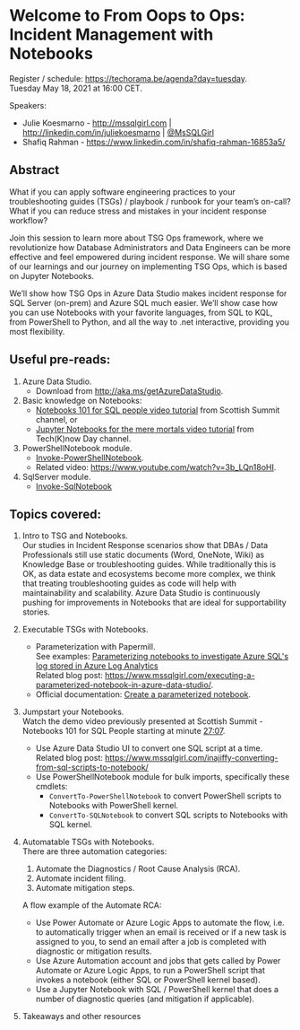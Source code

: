 # Welcome to **From Oops to Ops: Incident Management with Notebooks**

Register / schedule: https://techorama.be/agenda?day=tuesday.  
Tuesday May 18, 2021 at 16:00 CET.  

Speakers:  
- Julie Koesmarno - http://mssqlgirl.com | http://linkedin.com/in/juliekoesmarno | [@MsSQLGirl](http://twitter.com/mssqlgirl)     
- Shafiq Rahman - https://www.linkedin.com/in/shafiq-rahman-16853a5/  

## Abstract
What if you can apply software engineering practices to your troubleshooting guides (TSGs) / playbook / runbook for your team’s on-call? 
What if you can reduce stress and mistakes in your incident response workflow? 

Join this session to learn more about TSG Ops framework, where we revolutionize how Database Administrators and Data Engineers can be more effective
and feel empowered during incident response. We will share some of our learnings and our journey on implementing TSG Ops, which is based on Jupyter Notebooks. 
 
We’ll show how TSG Ops in Azure Data Studio makes incident response for SQL Server (on-prem) and Azure SQL much easier. We’ll show case how you can use 
Notebooks with your favorite languages, from SQL to KQL, from PowerShell to Python, and all the way to .net interactive, providing you most flexibility.

## Useful pre-reads:
1. Azure Data Studio.  
    - Download from http://aka.ms/getAzureDataStudio.  
2. Basic knowledge on Notebooks:  
    - [Notebooks 101 for SQL people video tutorial](https://www.youtube.com/watch?v=80L-UTOlknw) from Scottish Summit channel, or  
    - [Jupyter Notebooks for the mere mortals video tutorial](https://www.youtube.com/watch?v=-akGNOsaMg0) from Tech(K)now Day channel.  
3. PowerShellNotebook module.
    - [Invoke-PowerShellNotebook](https://github.com/dfinke/PowerShellNotebook).  
    - Related video: https://www.youtube.com/watch?v=3b_LQn18oHI.  
4. SqlServer module.
    - [Invoke-SqlNotebook](https://docs.microsoft.com/powershell/module/sqlserver/invoke-sqlnotebook)

## Topics covered:
1. Intro to TSG and Notebooks.  
   Our studies in Incident Response scenarios show that DBAs / Data Professionals still use static documents (Word, OneNote, Wiki) as Knowledge Base or troubleshooting guides. While traditionally this is OK, as data estate and ecosystems become more complex, we think that treating troubleshooting guides as code will help with maintainability and scalability. Azure Data Studio is continuously pushing for improvements in Notebooks that are ideal for supportability stories. 
2. Executable TSGs with Notebooks.  
    - Parameterization with Papermill.  
      See examples: [Parameterizing notebooks to investigate Azure SQL's log stored in Azure Log Analytics](https://github.com/MsSQLGirl/jubilant-data-wizards/blob/main/Simple%20Demo/Parameterization/SQLDBLog/Demo-ExecuteAzureSQLLogAnalytics.ipynb)  
      Related blog post: https://www.mssqlgirl.com/executing-a-parameterized-notebook-in-azure-data-studio/.  
    - Official documentation: [Create a parameterized notebook](https://docs.microsoft.com/sql/azure-data-studio/notebooks/notebooks-parameterization).  
3. Jumpstart your Notebooks.  
   Watch the demo video previously presented at Scottish Summit - Notebooks 101 for SQL People starting at minute [27:07](https://youtu.be/80L-UTOlknw?t=1627).
    - Use Azure Data Studio UI to convert one SQL script at a time.  
      Related blog post: https://www.mssqlgirl.com/inajiffy-converting-from-sql-scripts-to-notebook/
    - Use PowerShellNotebook module for bulk imports, specifically these cmdlets:    
        - `ConvertTo-PowerShellNotebook` to convert PowerShell scripts to Notebooks with PowerShell kernel.
        - `ConvertTo-SQLNotebook` to convert SQL scripts to Notebooks with SQL kernel.
4. Automatable TSGs with Notebooks.  
   There are three automation categories: 
   1. Automate the Diagnostics / Root Cause Analysis (RCA).  
   2. Automate incident filing.  
   3. Automate mitigation steps.  

   A flow example of the Automate RCA: 
    - Use Power Automate or Azure Logic Apps to automate the flow, i.e. to automatically trigger when an email is received or if a new task is assigned to you, to send an email after a job is completed with diagnostic or mitigation results.   
    - Use Azure Automation account and jobs that gets called by Power Automate or Azure Logic Apps, to run a PowerShell script that invokes a notebook (either SQL or PowerShell kernel based).  
    - Use a Jupyter Notebook with SQL / PowerShell kernel that does a number of diagnostic queries (and mitigation if applicable).     
5. Takeaways and other resources  
